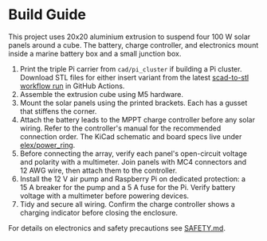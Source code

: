 # Build Guide

This project uses 20x20 aluminium extrusion to suspend four 100 W solar panels around a cube.
The battery, charge controller, and electronics mount inside a marine battery box and a small
junction box.

1. Print the triple Pi carrier from `cad/pi_cluster` if building a Pi cluster.
   Download STL files for either insert variant from the latest
   [scad-to-stl workflow run][stl-workflow] in GitHub Actions.
2. Assemble the extrusion cube using M5 hardware.
3. Mount the solar panels using the printed brackets.
   Each has a gusset that stiffens the corner.
4. Attach the battery leads to the MPPT charge controller before any solar wiring. Refer to the
   controller's manual for the recommended connection order. The KiCad schematic and board specs
   live under [elex/power_ring](../elex/power_ring/).
5. Before connecting the array, verify each panel's open-circuit voltage and polarity with a
   multimeter. Join panels with MC4 connectors and 12 AWG wire, then attach them to the controller.
6. Install the 12 V air pump and Raspberry Pi on dedicated protection: a 15 A breaker for the pump
   and a 5 A fuse for the Pi. Verify battery voltage with a multimeter before powering devices.
7. Tidy and secure all wiring. Confirm the charge controller shows a charging indicator before
   closing the enclosure.

For details on electronics and safety precautions see [SAFETY.md](SAFETY.md).

[stl-workflow]: https://github.com/futuroptimist/sugarkube/actions/workflows/scad-to-stl.yml
